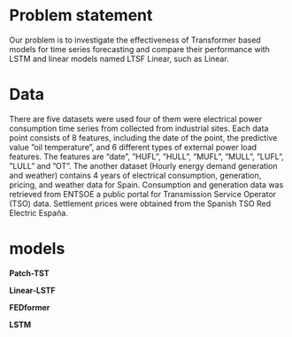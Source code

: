 # Problem statement
Our problem is to investigate the effectiveness of Transformer based models for time series forecasting and compare their performance with LSTM and linear models named LTSF Linear, such as Linear.

# Data
There are five datasets were used four of them were electrical power consumption time series from collected from industrial sites. Each data point consists of 8 features, including the date of the point, the predictive value ”oil temperature”, and 6 different types of external power load features. The features are “date”, ”HUFL”, ”HULL”, ”MUFL”, ”MULL”, ”LUFL”, ”LULL” and ”OT”.
The another dataset (Hourly energy demand generation and weather) contains 4 years of electrical consumption, generation, pricing, and weather data for Spain. Consumption and generation data was retrieved from ENTSOE a public portal for Transmission Service Operator (TSO) data. Settlement prices were obtained from the Spanish TSO Red Electric España.

# models
**Patch-TST**

**Linear-LSTF**

**FEDformer**

**LSTM**
